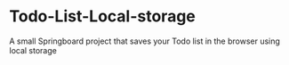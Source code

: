# Todo-List-Local-storage
A small Springboard project that saves your Todo list in the browser using local storage
